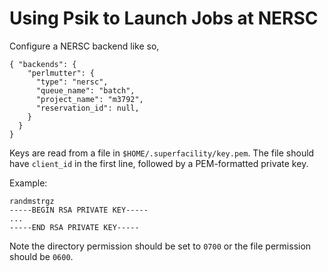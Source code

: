 # Using Psik to Launch Jobs at NERSC

Configure a NERSC backend like so,

```
{ "backends": {
    "perlmutter": {
      "type": "nersc",
      "queue_name": "batch",
      "project_name": "m3792",
      "reservation_id": null,
    }
  }
}
```

Keys are read from a file in `$HOME/.superfacility/key.pem`.
The file should have `client_id` in the first line,
followed by a PEM-formatted private key.

Example:

    randmstrgz
    -----BEGIN RSA PRIVATE KEY-----
    ...
    -----END RSA PRIVATE KEY-----

Note the directory permission should be set to `0700` or
the file permission should be `0600`.
